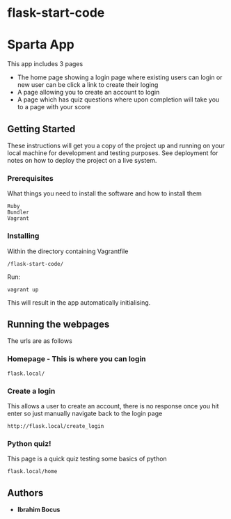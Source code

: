 # flask-start-code
# Sparta App
This app includes 3 pages
- The home page showing a login page where existing users can login or new user can be click a link to create their loging
- A page allowing you to create an account to login
- A page which has quiz questions where upon completion will take you to a page with your score

## Getting Started

These instructions will get you a copy of the project up and running on your local machine for development and testing purposes. See deployment for notes on how to deploy the project on a live system.

### Prerequisites

What things you need to install the software and how to install them

```
Ruby
Bundler
Vagrant
```

### Installing

Within the directory containing Vagrantfile
``` 
/flask-start-code/
```

Run:
```
vagrant up
```

This will result in the app automatically initialising.


## Running the webpages

The urls are as follows
### Homepage - This is where you can login
```
flask.local/
```
### Create a login
This allows a user to create an account, there is no response once you hit enter so just manually navigate back to the login page
```
http://flask.local/create_login
```

### Python quiz!
This page is a quick quiz testing some basics of python
```
flask.local/home
```

## Authors

* **Ibrahim Bocus**

